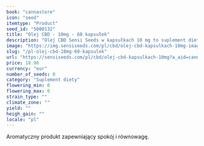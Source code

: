 ```yaml
---
book: "cannastore"
icon: "seed"
itemtype: "Product"
seed_id: "5000132"
title: "Olej CBD - 10mg - 60 kapsułek"
description: "Olej CBD Sensi Seeds w kapsułkach 10 mg to suplement diety zawierający kannabidiol, składnik konopi siewnej (Cannabis sativa L.). Łagodne i skuteczne."
image: "https://img.sensiseeds.com/pl/cbd/olej-cbd-kapsulkach-10mg-image.png"
slug: "/pl-olej-cbd-10mg-60-kapsulek"
url: "https://sensiseeds.com/pl/cbd/olej-cbd-kapsulkach-10mg?a_aid=cannastore"
price: 18.96
currency: "eur"
number_of_seeds: 0
category: "Suplement diety"
flowering_min: 0
flowering_max: 0
strain_type: ""
climate_zone: ""
yield: ""
heigh_gain: ""
locale: "pl"
---
```

Aromatyczny produkt zapewniający spokój i równowagę.
